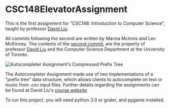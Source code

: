 # CSC148ElevatorAssignment

This is the first assignment for "CSC148: Introduction to Computer Science", taught by professor [David Liu](https://www.cs.toronto.edu/~david/).

All commits following the second are written by Marina McInnis and Lev McKinney. The contents of the [second commit](https://github.com/marinamcinnis/CSC148AutocompleterAssignment/commit/1db1366d7bf81c2952461726364f42518f941244), are the property of professor [David Liu](https://www.cs.toronto.edu/~david/) and the Computer Science Department at the University of Toronto.

![Autocompleter Assignment's Compressed Prefix Tree](https://github.com/marinamcinnis/CSC148AutocompleterAssignment/blob/master/compressed_prefix_tree.jpg)

The Autocompleter Assignment made use of two implementations of a "prefix tree" data structure, which allows clients to autocomplete on text or music from .csv input files. Further details regarding the assignments can be found at David Liu's [course website](https://www.teach.cs.toronto.edu/~csc148h/fall/assignments/a2/handout/a2.html).

To run this project, you will need python 3.0 or grater, and pygame installed.
